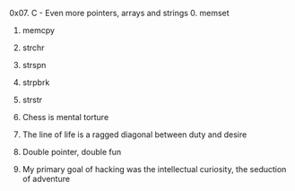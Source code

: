 0x07. C - Even more pointers, arrays and strings
0. memset
1. memcpy
2. strchr
3. strspn
4. strpbrk
5. strstr
6. Chess is mental torture
7. The line of life is a ragged diagonal between duty and desire
 
8. Double pointer, double fun
9. My primary goal of hacking was the intellectual curiosity, the seduction of adventure
